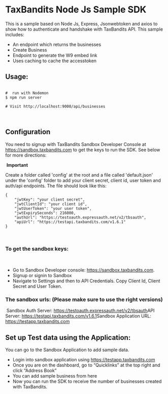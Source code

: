 ​
​

# TaxBandits Node Js Sample SDK

This is a sample based on Node Js, Express, Jsonwebtoken and axios to show how to authenticate and handshake with TaxBandits API. This sample includes:

- An endpoint which returns the businesses
- Create Business
- Endpoint to generate the W9 embed link
- Uses caching to cache the accesstoken

## Usage:

```$ npm install

#  run with Nodemon
$ npm run server

# Visit http://localhost:9000/api/businesses
```

​

## Configuration

You need to signup with TaxBandits Sandbox Developer Console at https://sandbox.taxbandits.com to get the keys to run the SDK. See below for more directions:

​
**Important**

Create a folder called 'config' at the root and a file called 'default.json' under the 'config' folder to add your client secret, client id, user token and auth/api endpoints.
The file should look like this:

```
{
	"jwtKey": "your client secret",
	"jwtClientId": "your client id",
	"jwtUserToken": "your user token",
	"jwtExpirySeconds": 216000,
	"authUrl": "https://testoauth.expressauth.net/v2/tbsauth",
	"apiUrl": "https://testapi.taxbandits.com/v1.6.1"
}
```

​
​

### To get the sandbox keys:

​

- Go to Sandbox Developer console: https://sandbox.taxbandits.com.
  ​
- Signup or signin to Sandbox
  ​
- Navigate to Settings and then to API Credentials. Copy Client Id, Client Secret and User Token.
  ​

### The sandbox urls: (Please make sure to use the right versions)

​
Sandbox Auth Server: https://testoauth.expressauth.net/v2/tbsauth
​
API Server: https://testapi.taxbandits.com/v1.6.1
​
Sandbox Application URL: https://testapp.taxbandits.com
​
​

## Set up Test data using the Application:

You can go to the Sandbox Application to add sample data.
​

- Login into sandbox application using https://testapp.taxbandits.com
- Once you are on the dashboard, go to “Quicklinks” at the top right and click “Address Book”
- You can add sample business from here
- Now you can run the SDK to receive the number of businesses created with TaxBandits.
